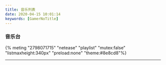 ```yaml
---
title: 音乐列表
date: 2020-04-15 10:01:14
keywords: [GamerNoTitle]
---
```


### 音乐台

{% meting "2798071715" "netease" "playlist" "mutex:false" "listmaxheight:340px" "preload:none" "theme:\#8e8cd8"%}

---

<!-- ### 个人歌单 Third Gen

{% meting "2438721755" "netease" "playlist" "mutex:false" "listmaxheight:340px" "preload:none" "theme:\#8e8cd8"%}

---

 ### 个人歌单 Second Gen

{% meting "2114336357" "netease" "playlist" "mutex:false" "listmaxheight:340px" "preload:none" "theme:\#8e8cd8"%}

---

### 个人歌单 First Gen

{% meting "693743671" "netease" "playlist" "mutex:false" "listmaxheight:340px" "preload:none" "theme:\#8e8cd8"%} -->